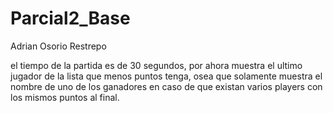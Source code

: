 # Parcial2_Base
 Adrian Osorio Restrepo
 
 
 
el tiempo de la partida es de 30 segundos, por ahora muestra el ultimo jugador de la lista que menos puntos tenga, osea que solamente muestra el nombre de uno de los ganadores en caso de que existan varios players con los mismos puntos al final.

